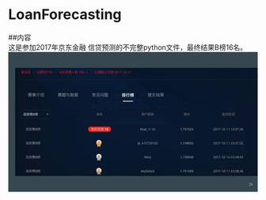 # LoanForecasting  

##内容  
这是参加2017年京东金融 信贷预测的不完整python文件，最终结果B榜16名。
![](https://github.com/YulinGUO/LoanForecasting/blob/master/2017JddMyRank.jpg?raw=true)


